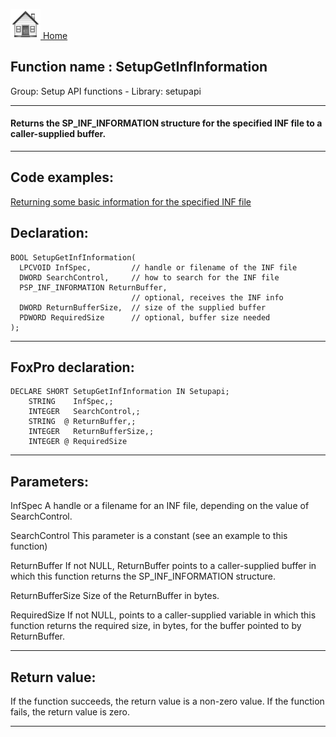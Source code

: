 [<img src="../../images/home.png"> Home ](https://github.com/VFPX/Win32API)  

## Function name : SetupGetInfInformation
Group: Setup API functions - Library: setupapi    
***  


#### Returns the SP_INF_INFORMATION structure for the specified INF file to a caller-supplied buffer.

***  


## Code examples:
[Returning some basic information for the specified INF file](../../samples/sample_123.md)  

## Declaration:
```foxpro  
BOOL SetupGetInfInformation(
  LPCVOID InfSpec,         // handle or filename of the INF file
  DWORD SearchControl,     // how to search for the INF file
  PSP_INF_INFORMATION ReturnBuffer,
                           // optional, receives the INF info
  DWORD ReturnBufferSize,  // size of the supplied buffer
  PDWORD RequiredSize      // optional, buffer size needed
);  
```  
***  


## FoxPro declaration:
```foxpro  
DECLARE SHORT SetupGetInfInformation IN Setupapi;
	STRING    InfSpec,;
	INTEGER   SearchControl,;
	STRING  @ ReturnBuffer,;
	INTEGER   ReturnBufferSize,;
	INTEGER @ RequiredSize  
```  
***  


## Parameters:
InfSpec 
A handle or a filename for an INF file, depending on the value of SearchControl. 

SearchControl 
This parameter is a constant (see an example to this function)

ReturnBuffer 
If not NULL, ReturnBuffer points to a caller-supplied buffer in which this function returns the SP_INF_INFORMATION structure. 

ReturnBufferSize 
Size of the ReturnBuffer in bytes. 

RequiredSize 
If not NULL, points to a caller-supplied variable in which this function returns the required size, in bytes, for the buffer pointed to by ReturnBuffer.  
***  


## Return value:
If the function succeeds, the return value is a non-zero value. If the function fails, the return value is zero. 
  
***  

